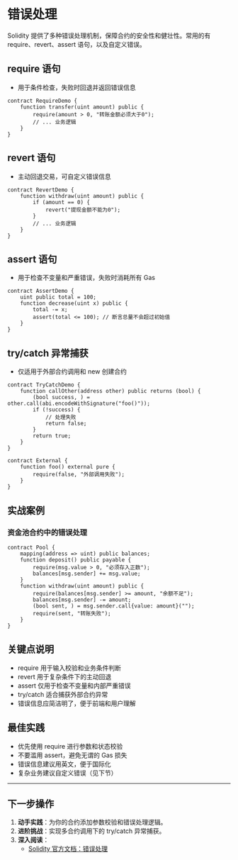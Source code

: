 # 错误处理

Solidity 提供了多种错误处理机制，保障合约的安全性和健壮性。常用的有 require、revert、assert 语句，以及自定义错误。

## require 语句

- 用于条件检查，失败时回退并返回错误信息

```solidity
contract RequireDemo {
    function transfer(uint amount) public {
        require(amount > 0, "转账金额必须大于0");
        // ... 业务逻辑
    }
}
```

## revert 语句

- 主动回退交易，可自定义错误信息

```solidity
contract RevertDemo {
    function withdraw(uint amount) public {
        if (amount == 0) {
            revert("提现金额不能为0");
        }
        // ... 业务逻辑
    }
}
```

## assert 语句

- 用于检查不变量和严重错误，失败时消耗所有 Gas

```solidity
contract AssertDemo {
    uint public total = 100;
    function decrease(uint x) public {
        total -= x;
        assert(total <= 100); // 断言总量不会超过初始值
    }
}
```

## try/catch 异常捕获

- 仅适用于外部合约调用和 new 创建合约

```solidity
contract TryCatchDemo {
    function callOther(address other) public returns (bool) {
        (bool success, ) = other.call(abi.encodeWithSignature("foo()"));
        if (!success) {
            // 处理失败
            return false;
        }
        return true;
    }
}

contract External {
    function foo() external pure {
        require(false, "外部调用失败");
    }
}
```

## 实战案例

### 资金池合约中的错误处理

```solidity
contract Pool {
    mapping(address => uint) public balances;
    function deposit() public payable {
        require(msg.value > 0, "必须存入正数");
        balances[msg.sender] += msg.value;
    }
    function withdraw(uint amount) public {
        require(balances[msg.sender] >= amount, "余额不足");
        balances[msg.sender] -= amount;
        (bool sent, ) = msg.sender.call{value: amount}("");
        require(sent, "转账失败");
    }
}
```

## 关键点说明

- require 用于输入校验和业务条件判断
- revert 用于复杂条件下的主动回退
- assert 仅用于检查不变量和内部严重错误
- try/catch 适合捕获外部合约异常
- 错误信息应简洁明了，便于前端和用户理解

## 最佳实践

- 优先使用 require 进行参数和状态校验
- 不要滥用 assert，避免无谓的 Gas 损失
- 错误信息建议用英文，便于国际化
- 复杂业务建议自定义错误（见下节）

---

## 下一步操作

1. **动手实践**：为你的合约添加参数校验和错误处理逻辑。
2. **进阶挑战**：实现多合约调用下的 try/catch 异常捕获。
3. **深入阅读**：
   - [Solidity 官方文档：错误处理](https://docs.soliditylang.org/en/latest/control-structures.html#error-handling-assert-require-revert-and-exceptions) 